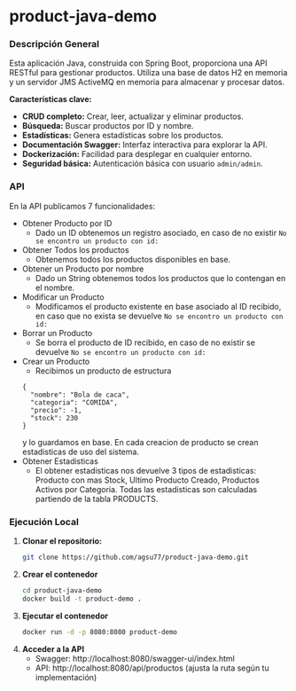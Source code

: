 # product-java-demo

### Descripción General

Esta aplicación Java, construida con Spring Boot, proporciona una API RESTful para gestionar productos. Utiliza una base de datos H2 en memoria y un servidor JMS ActiveMQ en memoria para almacenar y procesar datos.

**Características clave:**

* **CRUD completo:** Crear, leer, actualizar y eliminar productos.
* **Búsqueda:** Buscar productos por ID y nombre.
* **Estadísticas:** Genera estadísticas sobre los productos.
* **Documentación Swagger:** Interfaz interactiva para explorar la API.
* **Dockerización:** Facilidad para desplegar en cualquier entorno.
* **Seguridad básica:** Autenticación básica con usuario `admin/admin`.

### API
En la API publicamos 7 funcionalidades:

- Obtener Producto por ID
	- Dado un ID obtenemos un registro asociado, en caso de no existir ``No se encontro un producto con id: ``
- Obtener Todos los productos
	- Obtenemos todos los productos disponibles en base. 
- Obtener un Producto por nombre
	- Dado un String obtenemos todos los productos que lo contengan en el nombre.
- Modificar un Producto
	- Modificamos el producto existente en base asociado al ID recibido, en caso que no exista se devuelve ``No se encontro un producto con id: ``
- Borrar un Producto
	- Se borra el producto de ID recibido, en caso de no existir se devuelve ``No se encontro un producto con id: ``
- Crear un Producto
	- Recibimos un producto de estructura 
	```
	{
	  "nombre": "Bola de caca",
	  "categoria": "COMIDA",
	  "precio": -1,
	  "stock": 230
	}
	``` 
	 y lo guardamos en base. En cada creacion de producto se crean estadisticas de uso del sistema. 
- Obtener Estadisticas
	- El obtener estadisticas nos devuelve 3 tipos de estadisticas: Producto con mas Stock, Ultimo Producto Creado, Productos Activos por Categoria. Todas las estadisticas son calculadas partiendo de la tabla PRODUCTS.


### Ejecución Local
1. **Clonar el repositorio:**
   ```bash
   git clone https://github.com/agsu77/product-java-demo.git
   ```
2. **Crear el contenedor**
    ```bash
    cd product-java-demo
    docker build -t product-demo .
    ```
3. **Ejecutar el contenedor**
    ```bash
    docker run -d -p 8080:8080 product-demo
    ```
4. **Acceder a la API**
    - Swagger: http://localhost:8080/swagger-ui/index.html
    - API: http://localhost:8080/api/productos (ajusta la ruta según tu implementación)
